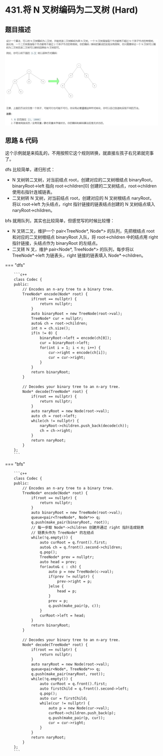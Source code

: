# 431.将 N 叉树编码为二叉树 (Hard)

## 题目描述

![](431.png)

## 思路 & 代码

这个示例就是来捣乱的，不用按照它这个规则转换，就直接左孩子右兄弟就完事了。

dfs 比较简单，递归形式：

- N 叉树转二叉树，对当前结点 root，创建对应的二叉树根结点 binaryRoot，binaryRoot->left 指向 root->children[0] 创建的二叉树结点，root->children 使用右指针连城链表。
- 二叉树转 N 叉树，对当前结点 root，创建对应的 N 叉树根结点 naryRoot，将以 root->left 为头结点，right 指针链接的链表结点创建的 N 叉树结点填入 naryRoot->children。

bfs 就用队列，其实也比较简单，但感觉写的时候比较懵：

- N 叉转二叉，维护一个 pair<TreeNode*, Node*> 的队列，先把根结点 root 和对应的二叉树根结点 binaryRoot 入队，将 root->children 中的结点用 right 指针链接，头结点作为 binaryRoot 的左结点。
- 二叉转 N 叉，维护 pair<Node*, TreeNode*> 的队列，每步将以 TreeNode*->left 为链表头，right 链接的链表填入 Node*->children。

=== "dfs"

		```c++
		class Codec {
		public:
		    // Encodes an n-ary tree to a binary tree.
		    TreeNode* encode(Node* root) {
		        if(root == nullptr) {
		            return nullptr;
		        }
		        auto binaryRoot = new TreeNode(root->val);
		        TreeNode* cur = nullptr;
		        auto& ch = root->children;
		        int n = ch.size();
		        if(n != 0) {
		            binaryRoot->left = encode(ch[0]);
		            cur = binaryRoot->left;
		            for(int i = 1; i < n; i++) {
		                cur->right = encode(ch[i]);
		                cur = cur->right;
		            }
		        }
		        return binaryRoot;
		    }
			
		    // Decodes your binary tree to an n-ary tree.
		    Node* decode(TreeNode* root) {
		        if(root == nullptr) {
		            return nullptr;
		        }
		        auto naryRoot = new Node(root->val);
		        auto ch = root->left;
		        while(ch != nullptr) {
		            naryRoot->children.push_back(decode(ch));
		            ch = ch->right;
		        }
		        return naryRoot;
		    }
		};
		```
		
=== "bfs"

		```c++
		class Codec {
		public:
		    // Encodes an n-ary tree to a binary tree.
		    TreeNode* encode(Node* root) {
		        if(root == nullptr) {
		            return nullptr;
		        }
		        auto binaryRoot = new TreeNode(root->val);
		        queue<pair<TreeNode*, Node*>> q;
		        q.push(make_pair(binaryRoot, root));
		        // 每一步取 Node*->children 创建并通过 right 指针连成链表
		        // 链表头作为 TreeNode* 的左结点
		        while(!q.empty()) {
		            auto curRoot = q.front().first;
		            auto& ch = q.front().second->children;
		            q.pop();
		            TreeNode* prev = nullptr;
		            auto head = prev;
		            for(auto& c : ch) {
		                auto p = new TreeNode(c->val);
		                if(prev != nullptr) {
		                    prev->right = p;
		                }else {
		                    head = p;
		                }
		                prev = p;
		                q.push(make_pair(p, c));
		            }
		            curRoot->left = head;
		        }
		        return binaryRoot;
		    }
			
		    // Decodes your binary tree to an n-ary tree.
		    Node* decode(TreeNode* root) {
		        if(root == nullptr) {
		            return nullptr;
		        }
		        auto naryRoot = new Node(root->val);
		        queue<pair<Node*, TreeNode*>> q;
		        q.push(make_pair(naryRoot, root));
		        while(!q.empty()) {
		            auto curRoot = q.front().first;
		            auto firstChild = q.front().second->left;
		            q.pop();
		            auto cur = firstChild;
		            while(cur != nullptr) {
		                auto p = new Node(cur->val);
		                curRoot->children.push_back(p);
		                q.push(make_pair(p, cur));
		                cur = cur->right;
		            }
		        }
		        return naryRoot;
		    }
		};
		```